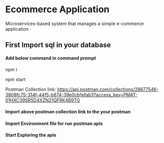 
# Ecommerce Application

Microservices-based system that manages a simple e-commerce application

## First Import sql in your database

#### Add below command in command prompt 

npm i

npm start

Postman Collection link: https://api.postman.com/collections/28677546-3808fc75-314f-44f5-b674-39e0cb1efab3?access_key=PMAT-01HXC39SR5D4XZN21QFRK4B9TG

#### Import above postman collection link to the your postman 

#### Import Environment file for run postman apis

#### Start Exploring the apis
